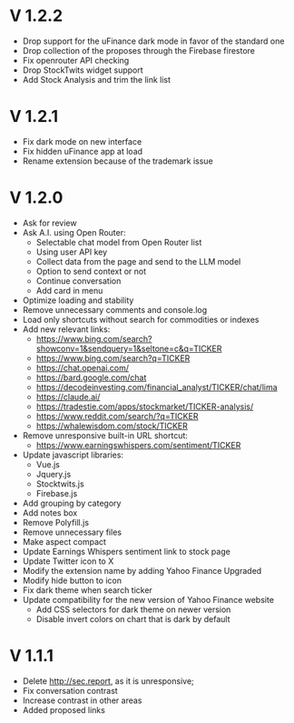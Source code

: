 # V 1.2.2
- Drop support for the uFinance dark mode in favor of the standard one
- Drop collection of the proposes through the Firebase firestore
- Fix openrouter API checking
- Drop StockTwits widget support
- Add Stock Analysis and trim the link list

# V 1.2.1
- Fix dark mode on new interface
- Fix hidden uFinance app at load
- Rename extension because of the trademark issue

# V 1.2.0

- Ask for review
- Ask A.I. using Open Router:
  - Selectable chat model from Open Router list
  - Using user API key
  - Collect data from the page and send to the LLM model
  - Option to send context or not
  - Continue conversation
  - Add card in menu
- Optimize loading and stability
- Remove unnecessary comments and console.log
- Load only shortcuts without search for commodities or indexes
- Add new relevant links:
  - https://www.bing.com/search?showconv=1&sendquery=1&seltone=c&q=TICKER
  - https://www.bing.com/search?q=TICKER
  - https://chat.openai.com/
  - https://bard.google.com/chat
  - https://decodeinvesting.com/financial_analyst/TICKER/chat/lima
  - https://claude.ai/
  - https://tradestie.com/apps/stockmarket/TICKER-analysis/
  - https://www.reddit.com/search/?q=TICKER
  - https://whalewisdom.com/stock/TICKER
- Remove unresponsive built-in URL shortcut:
  - https://www.earningswhispers.com/sentiment/TICKER
- Update javascript libraries:
  - Vue.js
  - Jquery.js
  - Stocktwits.js
  - Firebase.js
- Add grouping by category
- Add notes box
- Remove Polyfill.js
- Remove unnecessary files
- Make aspect compact
- Update Earnings Whispers sentiment link to stock page
- Update Twitter icon to X
- Modify the extension name by adding Yahoo Finance Upgraded
- Modify hide button to icon
- Fix dark theme when search ticker
- Update compatibility for the new version of Yahoo Finance website
  - Add CSS selectors for dark theme on newer version
  - Disable invert colors on chart that is dark by default

# V 1.1.1

- Delete http://sec.report, as it is unresponsive;
- Fix conversation contrast
- Increase contrast in other areas
- Added proposed links
